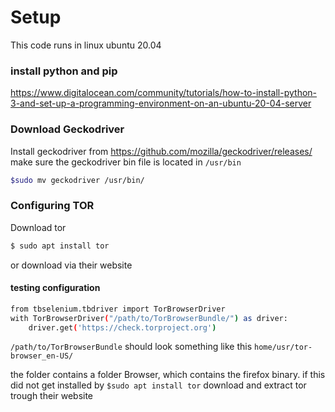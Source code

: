 # Setup 
This code runs in linux ubuntu 20.04

### install python and pip
https://www.digitalocean.com/community/tutorials/how-to-install-python-3-and-set-up-a-programming-environment-on-an-ubuntu-20-04-server


### Download Geckodriver
Install geckodriver from https://github.com/mozilla/geckodriver/releases/
make sure the geckodriver bin file is located in ```/usr/bin```
```bash
$sudo mv geckodriver /usr/bin/
```


### Configuring TOR

Download tor
```bash
$ sudo apt install tor
```
or download via their website

#### testing configuration

```bash 
from tbselenium.tbdriver import TorBrowserDriver
with TorBrowserDriver("/path/to/TorBrowserBundle/") as driver:
    driver.get('https://check.torproject.org')
```
```/path/to/TorBrowserBundle``` should look something like this ```home/usr/tor-browser_en-US/```

the folder contains a folder Browser, which contains the firefox binary.
if this did not get installed by ```$sudo apt install tor``` download and extract tor trough their website
    



